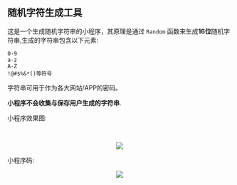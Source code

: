 ## 随机字符生成工具  



这是一个生成随机字符串的小程序，其原理是通过 `Random` 函数来生成**16位**随机字符串,生成的字符串包含以下元素:  

```properties
0-9
a-z
A-Z
!@#$%&*()等符号
```

字符串可用于作为各大网站/APP的密码。

**小程序不会收集与保存用户生成的字符串**.  

小程序效果图:  
    
​    
<center>
<img src="https://upload-images.jianshu.io/upload_images/4412479-23ca0895be68c6cb.gif?imageMogr2/auto-orient/strip" />
</center>

小程序码:  

<center>

<img src="https://upload-images.jianshu.io/upload_images/4412479-9a3aa4ae0c050388.jpg?imageMogr2/auto-orient/strip%7CimageView2/2/w/1240" />

</center>


